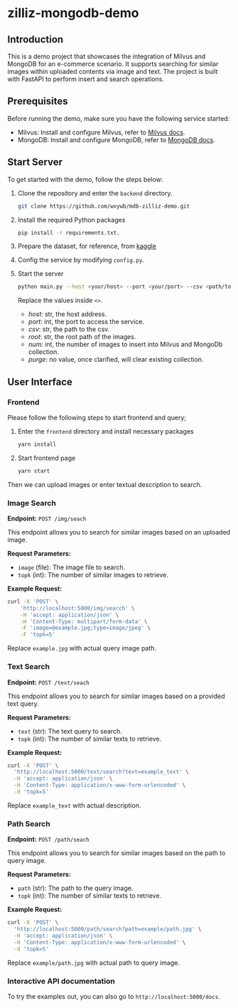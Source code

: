 # zilliz-mongodb-demo

## Introduction 
This is a demo project that showcases the integration of Milvus and MongoDB for an e-commerce scenario. It supports searching for similar images within uploaded contents via image and text. The project is built with FastAPI to perform insert and search operations.

## Prerequisites
Before running the demo, make sure you have the following service started:
- Milvus: Install and configure Milvus, refer to [Milvus docs](https://milvus.io/docs/install_standalone-docker.md).
- MongoDB: Install and configure MongoDB, refer to [MongoDB docs](https://www.mongodb.com/docs/manual/administration/install-community/).


## Start Server
To get started with the demo, follow the steps below:
1. Clone the repository and enter the `backend` directory.
    ```bash
    git clone https://github.com/wxywb/mdb-zilliz-demo.git
    ```

2. Install the required Python packages
    ```bash
    pip install -r requirements.txt.
    ```

3. Prepare the dataset, for reference, from [kaggle](https://www.kaggle.com/datasets/paramaggarwal/fashion-product-images-dataset?resource=download)

4. Config the service by modifying `config.py`.

5. Start the server
    ```bash
    python main.py --host <your/host> --port <your/port> --csv <path/to/csv> --root <root/path/of/images> --num <number_of_images> --purge
    ```
    Replace the values inside `<>`.
    - *host*: str, the host address.
    - *port*: int, the port to access the service.
    - *csv*: str, the path to the csv.
    - *root*: str, the root path of the images.
    - *num*: int, the number of images to insert into Milvus and MongoDb collection.
    - *purge*: no value, once clarified, will clear existing collection.

## User Interface

### Frontend

Please follow the following steps to start frontend and query;

1. Enter the `frontend` directory and install necessary packages
    ```bash
    yarn install
    ```

2. Start frontend page
    ```bash
    yarn start
    ```

Then we can upload images or enter textual description to search.


### Image Search
**Endpoint:** `POST /img/seach`

This endpoint allows you to search for similar images based on an uploaded image.

**Request Parameters:**
 - `image` (file): The image file to search.
 - `topk` (int): The number of similar images to retrieve.

**Example Request:**

```bash
curl -X 'POST' \
    'http://localhost:5000/img/search' \
    -H 'accept: application/json' \
    -H 'Content-Type: multipart/form-data' \
    -F 'image=@example.jpg;type=image/jpeg' \
    -F 'topk=5'
```
Replace `example.jpg` with actual query image path.


### Text Search
**Endpoint:** `POST /text/seach`

This endpoint allows you to search for similar images based on a provided text query.

**Request Parameters:**
 - `text` (str): The text query to search.
 - `topk` (int): The number of similar texts to retrieve.

**Example Request:**      
```bash
curl -X 'POST' \
  'http://localhost:5000/text/search?text=example_text' \
  -H 'accept: application/json' \
  -H 'Content-Type: application/x-www-form-urlencoded' \
  -d 'topk=5'
```
Replace `example_text` with actual description.


### Path Search
**Endpoint:** `POST /path/seach`

This endpoint allows you to search for similar images based on the path to query image.

**Request Parameters:**
 - `path` (str): The path to the query image.
 - `topk` (int): The number of similar texts to retrieve.

**Example Request:**      
```bash
curl -X 'POST' \
  'http://localhost:5000/path/search?path=example/path.jpg' \
  -H 'accept: application/json' \
  -H 'Content-Type: application/x-www-form-urlencoded' \
  -d 'topk=5'
```

Replace `example/path.jpg` with actual path to query image.


### Interactive API documentation

To try the examples out, you can also go to `http://localhost:5000/docs`.
